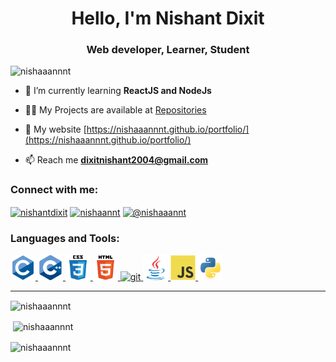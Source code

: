 <h1 align="center">Hello, I'm Nishant Dixit</h1>
<h3 align="center">Web developer, Learner, Student</h3>

<p align="left">
  <img
    src="https://komarev.com/ghpvc/?username=nishaaannnt&label=Profile%20views&color=0e75b6&style=flat"
    alt="nishaaannnt"
  />
</p>

- 🌱 I’m currently learning **ReactJS and NodeJs** 

- 👨‍💻 My Projects are available at [Repositories](https://github.com/nishaaannnt?tab=repositories)

- 📝 My website [https://nishaaannnt.github.io/portfolio/](https://nishaaannnt.github.io/portfolio/)

- 📫 Reach me **dixitnishant2004@gmail.com**

<h3 align="left">Connect with me:</h3>
<p align="left">
  <a href="https://www.linkedin.com/in/nishantdixitt/" target="blank"
    ><img
      align="center"
      src="https://raw.githubusercontent.com/rahuldkjain/github-profile-readme-generator/master/src/images/icons/Social/linked-in-alt.svg"
      alt="nishantdixit"
      height="30"
      width="40"
  /></a>
  <a href="https://www.hackerrank.com/nishaannt" target="blank"
    ><img
      align="center"
      src="https://raw.githubusercontent.com/rahuldkjain/github-profile-readme-generator/master/src/images/icons/Social/hackerrank.svg"
      alt="nishaannt"
      height="30"
      width="40"
  /></a>
  <a href="https://www.instagram.com/nishaaannt/" target="blank"
    ><img
      align="center"
      src="https://raw.githubusercontent.com/rahuldkjain/github-profile-readme-generator/master/src/images/icons/Social/instagram.svg"
      alt="@nishaaannt"
      height="30"
      width="40"
  /></a>
</p>

<h3 align="left">Languages and Tools:</h3>
<p align="left">
  </a>
  <a href="https://www.cprogramming.com/" target="_blank" rel="noreferrer">
    <img
      src="https://raw.githubusercontent.com/devicons/devicon/master/icons/c/c-original.svg"
      alt="c"
      width="40"
      height="40"
    />
  </a>
  <a href="https://www.w3schools.com/cpp/" target="_blank" rel="noreferrer">
    <img
      src="https://raw.githubusercontent.com/devicons/devicon/master/icons/cplusplus/cplusplus-original.svg"
      alt="c++"
      width="40"
      height="40"
    />
  </a>
  </a>
  <a href="https://www.w3schools.com/css/" target="_blank" rel="noreferrer">
    <img
      src="https://raw.githubusercontent.com/devicons/devicon/master/icons/css3/css3-original-wordmark.svg"
      alt="css3"
      width="40"
      height="40"
    />
  </a>
  <a href="https://www.w3.org/html/" target="_blank" rel="noreferrer">
    <img
      src="https://raw.githubusercontent.com/devicons/devicon/master/icons/html5/html5-original-wordmark.svg"
      alt="html5"
      width="40"
      height="40"
    />
  <a href="https://git-scm.com/" target="_blank" rel="noreferrer">
    <img
      src="https://www.vectorlogo.zone/logos/git-scm/git-scm-icon.svg"
      alt="git"
      width="40"
      height="40"
    />
  </a>
  </a>
  <a href="https://www.java.com" target="_blank" rel="noreferrer">
    <img
      src="https://raw.githubusercontent.com/devicons/devicon/master/icons/java/java-original.svg"
      alt="java"
      width="40"
      height="40"
    />
  </a>
  <a
    href="https://developer.mozilla.org/en-US/docs/Web/JavaScript"
    target="_blank"
    rel="noreferrer"
  >
    <img
      src="https://raw.githubusercontent.com/devicons/devicon/master/icons/javascript/javascript-original.svg"
      alt="javascript"
      width="40"
      height="40"
    />
  </a>
  </a>
  <a href="https://www.python.org" target="_blank" rel="noreferrer">
    <img
      src="https://raw.githubusercontent.com/devicons/devicon/master/icons/python/python-original.svg"
      alt="python"
      width="40"
      height="40"
    />
  </a>
  
</p>
<hr>

<p >
  <img
    align="center"
    src="https://github-readme-stats.vercel.app/api/top-langs?username=nishaaannnt&show_icons=true&locale=en&layout=compact"
    alt="nishaaannnt"
  />
</p>


<p >  &nbsp;<img align="center" src="https://github-readme-stats.vercel.app/api?username=nishaaannnt&show_icons=true&locale=en" alt="nishaaannnt" />
</p>

<p>
  <img
    align="center"
    src="https://github-readme-streak-stats.herokuapp.com/?user=nishaaannnt&"
    alt="nishaaannnt"
  />
</p>
